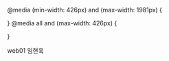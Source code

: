 @media (min-width: 426px) and (max-width: 1981px) {
  
}
@media all and (max-width: 426px) {

}

web01
임현욱